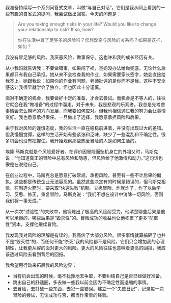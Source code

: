 我准备持续写一个系列问答式文章，叫做“与自己对话”。它们是我从网上看到的一些有趣的自省式的提问，我尝试做出回答。今天的问题是：

> Are you taking enough risks in your life? Would you like to change your relationship to risk? If so, how?
> 
> 你在生活中冒了足够多的风险吗？您想改变与风险的关系吗？如果是这样，如何？

我没有冒足够的风险。我厌恶风险，做事保守。这也许和我的成长经历有关。

从小我妈就告诉我：不要做错事，如果闯了祸，爸妈没办法给你兜底。无论什么后果都只有我自己承担。她从来不会检查我的作业，如果需要家长签字，她会直接给我签上。她跟我说：如果你的作业有问题，老师批评的是你而不是我。这种不安全感这让我很早就学会了独立，但也因此十分谨慎。

面对不确定的机会，我要做好十足的准备，才会去尝试。而机会是不等人的，往往它就会在我“做准备”的过程中溜走。对于未来，我是悲观的乐观者。我总是先考虑事情会怎么朝坏的方向发展，而我要如何应对。但我也相信通过我的努力会让事情变好。我也愿意承担责任。一旦做出了选择，我愿意承担风险和后果。

由于我对风险的谨慎态度，我的生活一直在稳稳前进着，并没有出现过大的差错。但我慢慢觉得，这样的生活开始有些紧张和乏味，缺少了一些混乱和不确定性。很多机会也没有把握住。我开始观察那些热爱冒险的人是如何生活的。

埃隆·马斯克就是个风险爱好者。在评价因冒险而坠机身亡的外祖父时，马斯克说：“他知道真正的冒险中总有风险和隐患，但风险给了他激情和动力。”这句话也像是在说他自己。

在创业过程中，马斯克总是愿意打破常规，承担风险，甚至有一些不计后果的偏执。这些都是传统企业无法容忍的。虽然这些决定有的时候是错误的，但马斯克相信，在制造火箭时，要采取“快速失败”机制。甘愿冒险，炸就炸了，炸了以后学习、反思、修正，重复冒险。马斯克说：“我们不想在设计中消除一切风险，否则我们将一事无成。”

从一次次“试验性”的失败中，他锻炼出了极高的风险耐受力。他清楚哪些后果是他可以承担的，哪些后果是“毁灭性”的。冒险成功的收益也让他积累了更多“防御性”资本，支撑他继续冒险。

我发现我对风险的理解是有误的。我高估了大部分风险。很多事情就算搞砸了也并不是“毁灭性”的，而任何不能“杀死”我的风险都不是风险，它们只会增加我的心理韧性，让我更从容的面对更大的风险。更大的风险往往也意味着更高的回报，我应该透过风险去看到背后的回报。

我希望用行动来拓展我的风险边界：

- 当有机会出现的时候，毫不犹豫地去争取，不要纠结自己是否已经做好准备。
- 跳出自己的舒适圈，多去做一些我以前会因为不确定性而退缩的事情。
- 去冒险，去打破一些东西，去犯一些错误。建立一个“失败日记”，记录每一次冒险的尝试，无论成功与否，都当作宝贵的经验。